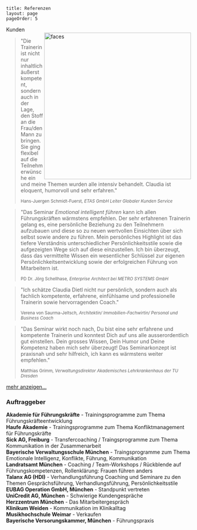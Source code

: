 ```
title: Referenzen
layout: page
pageOrder: 5
```

<div class="figure">
<div class="caption">
Kunden
</div>
<img class="whiteborder" src="../images/miniportraits.png" alt="faces" width="400" align="right">
</div>

<blockquote>
    <p>
        "Die Trainerin ist nicht nur  inhaltlich äußerst kompetent, sondern auch in der Lage, den Stoff an die Frau/den Mann zu bringen.
Sie ging flexibel auf die Teilnehmerwünsche ein und  meine Themen wurden alle intensiv behandelt. Claudia ist eloquent, humorvoll und sehr erfahren."
    </p>
    <small>Hans-Juergen Schmidt-Fuerst<cite title="Source Title">, ETAS GmbH
Leiter Globaler Kunden Service</cite></small>
    </blockquote>

<blockquote>
    <p>"Das Seminar <i>Emotional intelligent führen</i> kann ich allen Führungskräften wärmstens empfehlen. Der sehr erfahrenen Trainerin gelang es, eine persönliche Beziehung zu den Teilnehmern aufzubauen und diese so zu neuen wertvollen Einsichten über sich selbst sowie andere zu führen. Mein persönliches Highlight ist das tiefere Verständnis unterschiedlicher Persönlichkeitsstile sowie die aufgezeigten Wege sich auf diese einzustellen. Ich bin überzeugt, dass das vermittelte Wissen ein wesentlicher Schlüssel zur eigenen Persönlichkeitsentwicklung sowie der erfolgreichen Führung von Mitarbeitern ist. </p>
    <small>PD Dr. Jörg Schellhase<cite title="Source Title">, Enterprise Architect bei METRO SYSTEMS GmbH</cite></small>
    </blockquote>
    <blockquote>
    <p>"Ich schätze Claudia Dietl nicht nur persönlich, sondern auch als fachlich kompetente, erfahrene, einfühlsame und professionelle Trainerin sowie hervorragenden Coach."</p>
    <small>Verena von Saurma-Jeltsch<cite title="Source Title">, Architektin/ Immobilien-Fachwirtin/ Personal und Business Coach</cite></small>
    </blockquote>  
        <blockquote>
    <p>"Das Seminar wirkt noch nach, Du bist eine sehr erfahrene und kompetente Trainerin und konntest Dich auf uns alle ausserordentlich gut einstellen.
  Dein grosses Wissen, Dein Humor und Deine Kompetenz haben mich sehr überzeugt! Das Seminarkonzept ist praxisnah und sehr hilfreich, ich kann es wärmstens weiter empfehlen."</p>
    <small>Matthias Grimm<cite title="Source Title">, Verwaltungsdirektor Akademisches Lehrkrankenhaus der TU Dresden</cite></small>
    </blockquote>


<script language="javascript"> 
function toggle() {
    var ele = document.getElementById("toggleText");
    var text = document.getElementById("displayText");
    if(ele.style.display == "block") {
            ele.style.display = "none";
        text.innerHTML = "mehr anzeigen...";
    }
    else {
        ele.style.display = "block";
        text.innerHTML = "weniger anzeigen...";
    }
} 
</script>
 
<a id="displayText" href="javascript:toggle();">mehr anzeigen...</a>
<div id="toggleText" style="display: none">

   <blockquote>
    <p>"Hilft das Zeigen von Emotionen wirklich beim Führen? Mit einer gewissen Skepsis bin ich in dieses Seminar gegangen, das zu einer intensive Reise in mein ICH wurde. Mit ihrer offenen Art, einer tollen Ausdrucksweise, sehr viel Gespür für uns Kursteilnehmer und einem unglaublichen Engagement hat Claudia Dietl uns alle begeistert und drei Seminartage zu einem Erlebnis werden lassen, dass ich so schnell nicht vergesse. Dieses Seminar hat meine Lust auf das aktive und sehr aufmerksame Arbeiten mit meinen Kolleginnen und Kollegen neu geweckt, mir persönlich Kraft gegeben und mich spüren lassen, wie gut in unserer schnellebigen ein bewusstes Verlangsamen tut."</p>
    <small>Matthias Pollock<cite title="Source Title">, Program Coordinator - University of Arizona at The University of Arizona</cite></small>
    </blockquote>   

    <blockquote>
    <p>"Ich bin jetzt im 23. Jahr für HDI und Gerling tätig und es war von allen Seminaren - dies waren in all den Jahren wirklich viele - eines der besten Seminare. Frau Dietl hat den Sachverhalt hervorragend vermittelt, die Teilnehmer hatten durchaus Spaß und Freude am Seminar. Das Thema war so interessant, dass mein Kollege und ich sicherlich auch den zweiten Teil besuchen werden."</p>
    <small>N.N.<cite title="Source Title">, HDI Talanx Service AG</cite></small>
    </blockquote>  


        <blockquote>
    <p>"Ich habe Claudia Dietl als Trainerin erstmals im Jahr 2008  im Seminar zum Thema „Führen ohne disziplinarische Führungskompetenz“ kennengelernt. Seit dem habe ich Sie in mehreren Seminaren begleitet und auch in persönlichen Coachings erlebt.</p>
 
<p>Das Besondere, das ich dabei an Frau Dietl wahrgenommen habe, ist, dass sie Menschen sehr unmittelbar und direkt erreichen kann, mit einem großen Gespür dafür, wo sie die Seminarteilnehmer zu Beginn abholen kann. Diese außergewöhnliche Kombination von Warmherzigkeit, Ehrlichkeit und therapeutischem Hintergrund ermöglicht es ihr, ihre Seminare individuell auf die Teilnehmer abzustimmen. Im Seminarverlauf schafft sie es, auch komplexe Inhalte anschaulich und verständlich zu vermitteln und individuelle, praxisnahe Lösungen zu entwickeln. So weiß am Ende jeder Teilnehmer sehr genau, wie er die Inhalte für seine individuelle Situation direkt anwenden kann.</p>
 
<p>Besonders beeindruckt hat mich, dass Claudia Dietl auch nach dem Seminar den Teilnehmern in Form eines Transfercoaching sowohl telefonisch als auch persönlich zur Verfügung steht. Damit stellt sie in ihren Seminaren ein Höchstmaß an Wissenstransfer und Nachhaltigkeit sicher.</p>
 
<p>Insgesamt spürt man als Teilnehmer ihre Berufung zur Trainerin, zum Begeistern und Motivieren und dazu, mit großem Sachverstand Menschen gezielt durch die positive Psychologie der Emotionen voranzubringen."</p>
    <small>Christoph Schraub<cite title="Source Title">, Senior Trainer, h&z Business Academy GmbH</cite></small>
    </blockquote>

       <blockquote>
    <p>"Claudia Dietl hat mich im Coaching absolut überzeugt und unterstützt.
Ich konnte Sie als sehr einfühlsam und lösungsorientiert erleben, Ihre grosse Lebenserfahrung, Ihr Humor
und Ihre Professionalität haben mich unterstützt und in meinem Anliegen weiter gebracht.
Ich bin beeindruckt von Ihrer unkomplizierten und fachlichen Kompetenz.
Sehr empfehlenswert!"</p>
    <small>Max Baumer<cite title="Source Title">, Bewegte Bilder, Film, Malerei, Musik</cite></small>
    </blockquote>
        <blockquote>
    <p>"Du bist eine beeindruckende Persönlichkeit und die Seminartage mit Dir ein großer Gewinn für mich."</p>
    <small>Armin Kraus<cite title="Source Title">, Filialdirektor, Volksfürsorge AG Vertriebsgesellschaft für Vorsorge- und Finanzprodukte</cite></small>
    </blockquote>
</div>

 <div class="hero-unit">
 	<h3>Auftraggeber</h3>
 <b>Akademie für Führungskräfte</b> - Trainingsprogramme zum Thema Führungskräfteentwicklung<br>
 <b>Haufe Akademie</b> -    Trainingsprogramme zum Thema Konfliktmanagement für Führungskräfte<br>
 <b>Sick AG, Freiburg</b> - Transfercoaching / Traingsprogramme zum Thema Kommunikation in der Zusammenarbeit<br>
 <b>Bayerische Verwaltungsschule München</b> - Traingsprogramme zum Thema Emotionale Intelligenz, Konflikte, Führung, Kommunikation<br>
 <b>Landratsamt München</b> - Coaching / Team-Workshops / Rückblende auf Führungskompetenzen, Rollenklärung: Frauen führen anders<br>
 <b>Talanx AG (HDI)</b> - Verhandlungsführung Coaching und Seminare zu den Themen Gesprächsführung, Verhandlungsführung, Persönlichkeitsstile<br>
 <b>EUBAG Operation GmbH, München</b> - Standpunkt vertreten <br>
 <b>UniCredit AG, München</b> - Schwierige Kundengespräche<br>
 <b>Herzzentrum München</b> - Das Mitarbeitergespräch<br>
 <b>Klinikum Weiden</b> - Kommunikation im Klinikalltag<br>
 <b>Musikhochschule Weimar</b> - Verkaufen <br>
 <b>Bayerische Versorungskammer, München</b> - Führungspraxis <br>
</div>


    